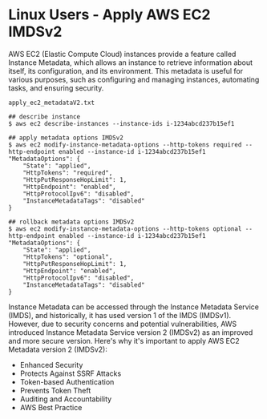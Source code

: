 # Linux Users - Apply AWS EC2 IMDSv2

AWS EC2 (Elastic Compute Cloud) instances provide a feature called Instance Metadata, which allows an instance to retrieve information about itself, its configuration, and its environment. This metadata is useful for various purposes, such as configuring and managing instances, automating tasks, and ensuring security. 

`apply_ec2_metadataV2.txt`

```shell
## describe instance
$ aws ec2 describe-instances --instance-ids i-1234abcd237b15ef1

## apply metadata options IMDSv2
$ aws ec2 modify-instance-metadata-options --http-tokens required --http-endpoint enabled --instance-id i-1234abcd237b15ef1
"MetadataOptions": {
    "State": "applied",
    "HttpTokens": "required",
    "HttpPutResponseHopLimit": 1,
    "HttpEndpoint": "enabled",
    "HttpProtocolIpv6": "disabled",
    "InstanceMetadataTags": "disabled"
}

## rollback metadata options IMDSv2
$ aws ec2 modify-instance-metadata-options --http-tokens optional --http-endpoint enabled --instance-id i-1234abcd237b15ef1
"MetadataOptions": {
    "State": "applied",
    "HttpTokens": "optional",
    "HttpPutResponseHopLimit": 1,
    "HttpEndpoint": "enabled",
    "HttpProtocolIpv6": "disabled",
    "InstanceMetadataTags": "disabled"
}

```

Instance Metadata can be accessed through the Instance Metadata Service (IMDS), and historically, it has used version 1 of the IMDS (IMDSv1). However, due to security concerns and potential vulnerabilities, AWS introduced Instance Metadata Service version 2 (IMDSv2) as an improved and more secure version. Here's why it's important to apply AWS EC2 Metadata version 2 (IMDSv2):

- Enhanced Security
- Protects Against SSRF Attacks
- Token-based Authentication
- Prevents Token Theft
- Auditing and Accountability
- AWS Best Practice



